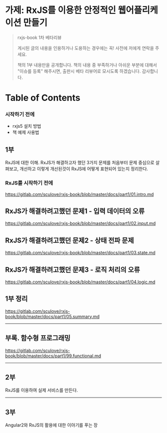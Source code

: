 # 가제: RxJS를 이용한 안정적인 웹어플리케이션 만들기

> rxjs-book 1차 베타리뷰
> 
> 게시된 글의 내용을 인용하거나 도용하는 경우에는 꼭! 사전에 저에게 연락을 주세요.
> 
> 책의 1부 내용만을 공개합니다.
> 책의 내용 중 부족하거나 아쉬운 부분에 대해서 "이슈를 등록" 해주시면, 출판시 베타 리뷰어로 모시도록 하겠습니다.
> 감사합니다.



# Table of Contents

### 시작하기 전에
- rxjs5 설치 방법
- 책 예제 사용법

## 1부
RxJS에 대한 이해.
RxJS가 해결하고자 했던 3가지 문제를 처음부터 문제 중심으로 살펴보고, 개선하고 이렇게 개선된것이 RxJS에 어떻게 표현되어 있는지 정리한다.

### RxJS를 시작하기 전에
https://gitlab.com/sculove/rxjs-book/blob/master/docs/part1/01.intro.md

## RxJS가 해결하려고했던 문제1 - 입력 데이터의 오류
https://gitlab.com/sculove/rxjs-book/blob/master/docs/part1/02.input.md

## RxJS가 해결하려고했던 문제2 - 상태 전파 문제 
https://gitlab.com/sculove/rxjs-book/blob/master/docs/part1/03.state.md


## RxJS가 해결하려고했던 문제3 - 로직 처리의 오류
https://gitlab.com/sculove/rxjs-book/blob/master/docs/part1/04.logic.md

## 1부 정리
https://gitlab.com/sculove/rxjs-book/blob/master/docs/part1/05.summary.md

-----------------------------
## 부록. 함수형 프로그래밍

https://gitlab.com/sculove/rxjs-book/blob/master/docs/part1/99.functional.md

-----------------------------

## 2부
RxJS를 이용하여 실제 서비스를 만든다.

--------------------------------

## 3부
Angular2와 RxJS의 활용에 대한 이야기를 푸는 장



